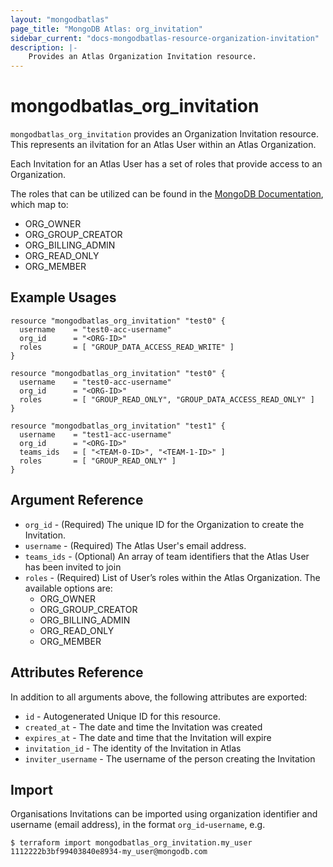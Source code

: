 ```yaml
---
layout: "mongodbatlas"
page_title: "MongoDB Atlas: org_invitation"
sidebar_current: "docs-mongodbatlas-resource-organization-invitation"
description: |-
    Provides an Atlas Organization Invitation resource.
---
```


# mongodbatlas_org_invitation

`mongodbatlas_org_invitation` provides an Organization Invitation resource. This represents an iIvitation for an Atlas User within an Atlas Organization.

Each Invitation for an Atlas User has a set of roles that provide access to an Organization.

The roles that can be utilized can be found in the [MongoDB Documentation](https://docs.atlas.mongodb.com/reference/user-roles/#organization-roles), which map to:

* ORG_OWNER
* ORG_GROUP_CREATOR
* ORG_BILLING_ADMIN
* ORG_READ_ONLY
* ORG_MEMBER

## Example Usages

```hcl
resource "mongodbatlas_org_invitation" "test0" {
  username    = "test0-acc-username"
  org_id      = "<ORG-ID>"
  roles       = [ "GROUP_DATA_ACCESS_READ_WRITE" ]
}
```

```hcl
resource "mongodbatlas_org_invitation" "test0" {
  username    = "test0-acc-username"
  org_id      = "<ORG-ID>"
  roles       = [ "GROUP_READ_ONLY", "GROUP_DATA_ACCESS_READ_ONLY" ]
}
```

```hcl
resource "mongodbatlas_org_invitation" "test1" {
  username    = "test1-acc-username"
  org_id      = "<ORG-ID>"
  teams_ids   = [ "<TEAM-0-ID>", "<TEAM-1-ID>" ]
  roles       = [ "GROUP_READ_ONLY" ]
}
```

## Argument Reference

* `org_id` - (Required) The unique ID for the Organization to create the Invitation.
* `username` - (Required) The Atlas User's email address.
* `teams_ids` - (Optional) An array of team identifiers that the Atlas User has been invited to join
* `roles` - (Required) 	List of User’s roles within the Atlas Organization. The available options are:
  * ORG_OWNER
  * ORG_GROUP_CREATOR
  * ORG_BILLING_ADMIN
  * ORG_READ_ONLY
  * ORG_MEMBER

## Attributes Reference

In addition to all arguments above, the following attributes are exported:

* `id` - Autogenerated Unique ID for this resource.
* `created_at` - The date and time the Invitation was created
* `expires_at` - The date and time that the Invitation will expire
* `invitation_id` - The identity of the Invitation in Atlas
* `inviter_username` - The username of the person creating the Invitation

## Import

Organisations Invitations can be imported using organization identifier and username (email address), in the format `org_id`-`username`, e.g.

```
$ terraform import mongodbatlas_org_invitation.my_user 1112222b3bf99403840e8934-my_user@mongodb.com
```
